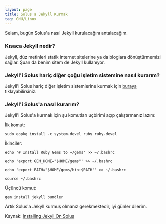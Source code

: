 ```yaml
---
layout: page
title: Solus'a Jekyll Kurmak
tag: GNU/Linux
---
```

Selam, bugün Solus'a nasıl Jekyll kurulacağını antalacağım.

### Kısaca Jekyll nedir?

Jekyll, düz metinleri statik internet sitelerine ya da bloglara dönüştürmemizi sağlar. 
Şuan da benim sitem de Jekyll kullanıyor.

### Jekyll'i Solus hariç diğer çoğu işletim sistemine nasıl kurarım?

Jekyll'i Solus hariç diğer işletim sistemlerine kurmak için [buraya](https://jekyllrb.com/docs/installation/) tıklayabilirsiniz.

### Jekyll'i Solus'a nasıl kurarım?

Jekyll'i Solus'a kurmak için şu komutları uçbirimi açıp çalıştırmanız lazım:

İlk komut:

`sudo eopkg install -c system.devel ruby ruby-devel`

İkinciler:

`echo '# Install Ruby Gems to ~/gems' >> ~/.bashrc`

`echo 'export GEM_HOME="$HOME/gems"' >> ~/.bashrc`

`echo 'export PATH="$HOME/gems/bin:$PATH"' >> ~/.bashrc`

`source ~/.bashrc`

Üçüncü komut:

`gem install jekyll bundler`

Artık Solus'a Jekyll kurmuş olmanız gerekmektedir, iyi günler dilerim.

Kaynak: [Installing Jekyll On Solus](https://mukhtharcm.github.io/linux/jekyll-in-solus/)